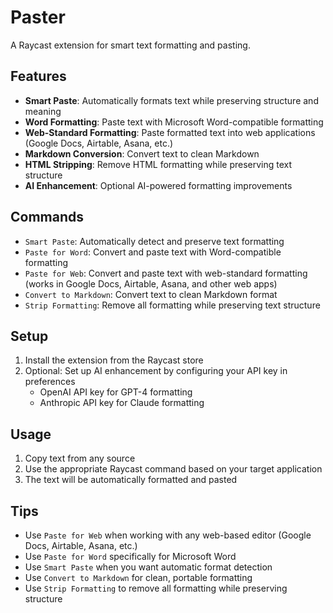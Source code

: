 # Paster

A Raycast extension for smart text formatting and pasting.

## Features

- **Smart Paste**: Automatically formats text while preserving structure and meaning
- **Word Formatting**: Paste text with Microsoft Word-compatible formatting
- **Web-Standard Formatting**: Paste formatted text into web applications (Google Docs, Airtable, Asana, etc.)
- **Markdown Conversion**: Convert text to clean Markdown
- **HTML Stripping**: Remove HTML formatting while preserving text structure
- **AI Enhancement**: Optional AI-powered formatting improvements

## Commands

- `Smart Paste`: Automatically detect and preserve text formatting
- `Paste for Word`: Convert and paste text with Word-compatible formatting
- `Paste for Web`: Convert and paste text with web-standard formatting (works in Google Docs, Airtable, Asana, and other web apps)
- `Convert to Markdown`: Convert text to clean Markdown format
- `Strip Formatting`: Remove all formatting while preserving text structure

## Setup

1. Install the extension from the Raycast store
2. Optional: Set up AI enhancement by configuring your API key in preferences
   - OpenAI API key for GPT-4 formatting
   - Anthropic API key for Claude formatting

## Usage

1. Copy text from any source
2. Use the appropriate Raycast command based on your target application
3. The text will be automatically formatted and pasted

## Tips

- Use `Paste for Web` when working with any web-based editor (Google Docs, Airtable, Asana, etc.)
- Use `Paste for Word` specifically for Microsoft Word
- Use `Smart Paste` when you want automatic format detection
- Use `Convert to Markdown` for clean, portable formatting
- Use `Strip Formatting` to remove all formatting while preserving structure